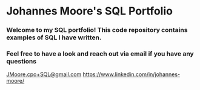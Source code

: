 # Johannes Moore's SQL Portfolio
### Welcome to my SQL portfolio! This code repository contains examples of SQL I have written.
### Feel free to have a look and reach out via email if you have any questions

JMoore.cpo+SQL@gmail.com
https://www.linkedin.com/in/johannes-moore/
